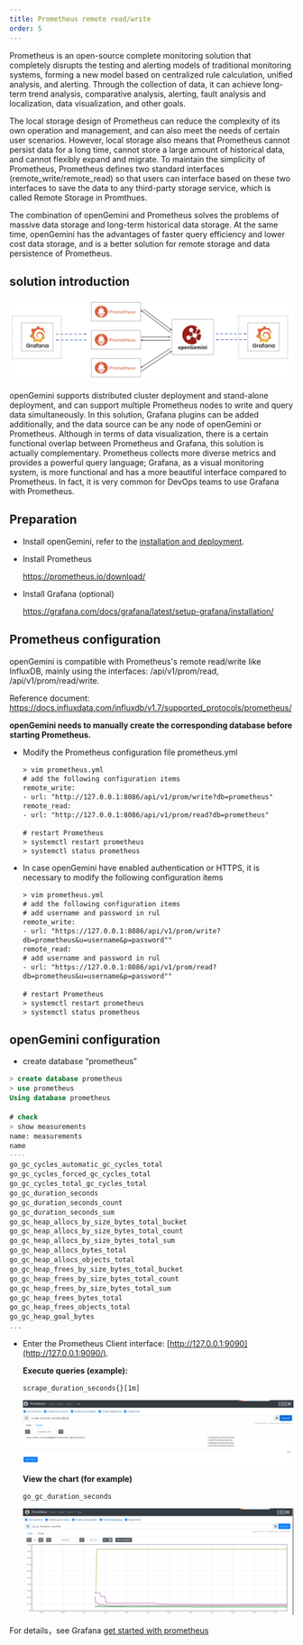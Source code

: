 ```yaml
---
title: Prometheus remote read/write
order: 5
---
```


Prometheus is an open-source complete monitoring solution that completely disrupts the testing and alerting models of traditional monitoring systems, forming a new model based on centralized rule calculation, unified analysis, and alerting. Through the collection of data, it can achieve long-term trend analysis, comparative analysis, alerting, fault analysis and localization, data visualization, and other goals.

The local storage design of Prometheus can reduce the complexity of its own operation and management, and can also meet the needs of certain user scenarios. However, local storage also means that Prometheus cannot persist data for a long time, cannot store a large amount of historical data, and cannot flexibly expand and migrate. To maintain the simplicity of Prometheus, Prometheus defines two standard interfaces (remote_write/remote_read) so that users can interface based on these two interfaces to save the data to any third-party storage service, which is called Remote Storage in Promthues.

The combination of openGemini and Prometheus solves the problems of massive data storage and long-term historical data storage. At the same time, openGemini has the advantages of faster query efficiency and lower cost data storage, and is a better solution for remote storage and data persistence of Prometheus.

## solution introduction

![图片](../../../static/img/guide/write_data/Prometheus.png)

openGemini supports distributed cluster deployment and stand-alone deployment, and can support multiple Prometheus nodes to write and query data simultaneously. In this solution, Grafana plugins can be added additionally, and the data source can be any node of openGemini or Prometheus. Although in terms of data visualization, there is a certain functional overlap between Prometheus and Grafana, this solution is actually complementary. Prometheus collects more diverse metrics and provides a powerful query language; Grafana, as a visual monitoring system, is more functional and has a more beautiful interface compared to Prometheus. In fact, it is very common for DevOps teams to use Grafana with Prometheus.

## Preparation

- Install openGemini, refer to the [installation and deployment]().

- Install Prometheus

  https://prometheus.io/download/

- Install Grafana (optional)

  https://grafana.com/docs/grafana/latest/setup-grafana/installation/

## Prometheus configuration

openGemini is compatible with Prometheus's remote read/write like InfluxDB, mainly using the interfaces: /api/v1/prom/read, /api/v1/prom/read/write.

Reference document: https://docs.influxdata.com/influxdb/v1.7/supported_protocols/prometheus/

**openGemini needs to manually create the corresponding database before starting Prometheus.**

- Modify the Prometheus configuration file prometheus.yml

  ```shell
  > vim prometheus.yml
  # add the following configuration items
  remote_write:
  - url: "http://127.0.0.1:8086/api/v1/prom/write?db=prometheus"
  remote_read:
  - url: "http://127.0.0.1:8086/api/v1/prom/read?db=prometheus"
  
  # restart Prometheus
  > systemctl restart prometheus
  > systemctl status prometheus
  ```

- In case openGemini have enabled authentication or HTTPS, it is necessary to modify the following configuration items

  ```shell
  > vim prometheus.yml
  # add the following configuration items
  # add username and password in rul
  remote_write:
  - url: "https://127.0.0.1:8086/api/v1/prom/write?db=prometheus&u=username&p=password""
  remote_read:
  # add username and password in rul
  - url: "https://127.0.0.1:8086/api/v1/prom/read?db=prometheus&u=username&p=password""
  
  # restart Prometheus
  > systemctl restart prometheus
  > systemctl status prometheus
  ```

## openGemini  configuration

- create database “prometheus”

```sql
> create database prometheus
> use prometheus
Using database prometheus

# check
> show measurements
name: measurements
name
----
go_gc_cycles_automatic_gc_cycles_total
go_gc_cycles_forced_gc_cycles_total
go_gc_cycles_total_gc_cycles_total
go_gc_duration_seconds
go_gc_duration_seconds_count
go_gc_duration_seconds_sum
go_gc_heap_allocs_by_size_bytes_total_bucket
go_gc_heap_allocs_by_size_bytes_total_count
go_gc_heap_allocs_by_size_bytes_total_sum
go_gc_heap_allocs_bytes_total
go_gc_heap_allocs_objects_total
go_gc_heap_frees_by_size_bytes_total_bucket
go_gc_heap_frees_by_size_bytes_total_count
go_gc_heap_frees_by_size_bytes_total_sum
go_gc_heap_frees_bytes_total
go_gc_heap_frees_objects_total
go_gc_heap_goal_bytes
...
```

- Enter the Prometheus Client interface: [http://127.0.0.1:9090](http://127.0.0.1:9090/). 

  **Execute queries (example):**

  ```
  scrape_duration_seconds{}[1m]
  ```

  ![图片](../../../static/img/guide/write_data/prome-2.png)

  **View the chart (for example)**

  ```
  go_gc_duration_seconds
  ```

  ![图片](../../../static/img/guide/write_data/prome-1.png)

For details，see  Grafana [get started with prometheus ](https://grafana.com/docs/grafana/latest/getting-started/get-started-grafana-prometheus/)
